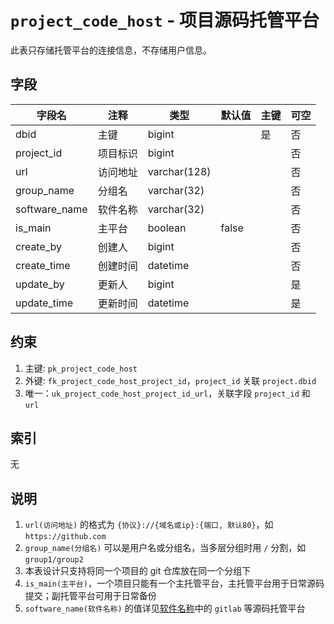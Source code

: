 # `project_code_host` - 项目源码托管平台

此表只存储托管平台的连接信息，不存储用户信息。

## 字段

| 字段名        | 注释     | 类型         | 默认值 | 主键 | 可空 |
| ------------- | -------- | ------------ | ------ | ---- | ---- |
| dbid          | 主键     | bigint       |        | 是   | 否   |
| project_id    | 项目标识 | bigint       |        |      | 否   |
| url           | 访问地址 | varchar(128) |        |      | 否   |
| group_name    | 分组名   | varchar(32)  |        |      | 否   |
| software_name | 软件名称 | varchar(32)  |        |      | 否   |
| is_main       | 主平台   | boolean      | false  |      | 否   |
| create_by     | 创建人   | bigint       |        |      | 否   |
| create_time   | 创建时间 | datetime     |        |      | 否   |
| update_by     | 更新人   | bigint       |        |      | 是   |
| update_time   | 更新时间 | datetime     |        |      | 是   |

## 约束

1. 主键: `pk_project_code_host`
2. 外键: `fk_project_code_host_project_id`，`project_id` 关联 `project.dbid`
3. 唯一：`uk_project_code_host_project_id_url`，关联字段 `project_id` 和 `url`

## 索引

无

## 说明

1. `url(访问地址)` 的格式为 `{协议}://{域名或ip}:{端口, 默认80}`，如 `https://github.com`
2. `group_name(分组名)` 可以是用户名或分组名，当多层分组时用 `/` 分割，如 `group1/group2`
3. 本表设计只支持将同一个项目的 git 仓库放在同一个分组下
4. `is_main(主平台)`，一个项目只能有一个主托管平台，主托管平台用于日常源码提交；副托管平台可用于日常备份
5. `software_name(软件名称)` 的值详见[软件名称](../data/dict/2004_software_name)中的 `gitlab` 等源码托管平台